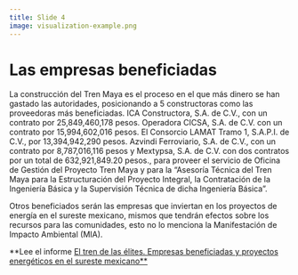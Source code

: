 ```yaml
---
title: Slide 4
image: visualization-example.png
---
```


# Las empresas beneficiadas

La construcción del Tren Maya es el proceso en el que más dinero se han gastado las autoridades, posicionando a 5 constructoras como las proveedoras más beneficiadas. ICA Constructora, S.A. de C.V., con un contrato por 25,849,460,178 pesos. Operadora CICSA, S.A. de C.V. con un contrato  por 15,994,602,016 pesos. El Consorcio LAMAT Tramo 1, S.A.P.I. de C.V., por 13,394,942,290 pesos. Azvindi Ferroviario, S.A. de C.V., con un contrato por 8,787,016,116 pesos y Mextypsa, S.A. de C.V. con dos contratos por un total de 632,921,849.20 pesos., para proveer el servicio de Oficina de Gestión del Proyecto Tren Maya y para la “Asesoría Técnica del Tren Maya para la Estructuración del Proyecto Integral, la Contratación de la Ingeniería Básica y la Supervisión Técnica de dicha Ingeniería Básica”.

Otros beneficiados serán las empresas que inviertan en los proyectos de energía en el sureste mexicano, mismos que tendrán efectos sobre los recursos para las comunidades, esto no lo menciona la Manifestación de Impacto Ambiental (MIA). 

**Lee el informe [El tren de las élites. Empresas beneficiadas y proyectos energéticos en el sureste mexicano**](/informeTM/)
